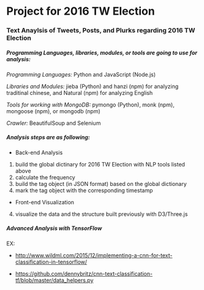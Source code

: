 # Project for 2016 TW Election

### Text Anaylsis of Tweets, Posts, and Plurks regarding 2016 TW Election

##### Programming Languages, libraries, modules, or tools are going to use for analysis:
*Programming Languages:* Python and JavaScript (Node.js)

*Libraries and Modules:* jieba (Python) and hanzi (npm) for analyzing traditinal chinese, and Natural (npm) for analyzing English

*Tools for working with MongoDB:* pymongo (Python), monk (npm), mongoose (npm), or mongodb (npm)

*Crawler:* BeautifulSoup and Selenium

##### Analysis steps are as following:

* Back-end Analysis
1. build the global dictinary for 2016 TW Election with NLP tools listed above
2. calculate the frequency
2. build the tag object (in JSON format) based on the global dictionary
3. mark the tag object with the corresponding timestamp

* Front-end Visualization
4. visualize the data and the structure built previously with D3/Three.js

##### Advanced Analysis with TensorFlow
EX:

* http://www.wildml.com/2015/12/implementing-a-cnn-for-text-classification-in-tensorflow/

* https://github.com/dennybritz/cnn-text-classification-tf/blob/master/data_helpers.py
